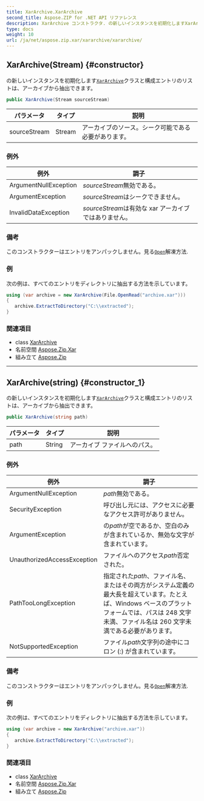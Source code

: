 ```yaml
---
title: XarArchive.XarArchive
second_title: Aspose.ZIP for .NET API リファレンス
description: XarArchive コンストラクタ. の新しいインスタンスを初期化しますXarArchiveクラスと構成エントリのリストはアーカイブから抽出できます
type: docs
weight: 10
url: /ja/net/aspose.zip.xar/xararchive/xararchive/
---
```

## XarArchive(Stream) {#constructor}

の新しいインスタンスを初期化します[`XarArchive`](../)クラスと構成エントリのリストは、アーカイブから抽出できます。

```csharp
public XarArchive(Stream sourceStream)
```

| パラメータ | タイプ | 説明 |
| --- | --- | --- |
| sourceStream | Stream | アーカイブのソース。シーク可能である必要があります。 |

### 例外

| 例外 | 調子 |
| --- | --- |
| ArgumentNullException | *sourceStream*無効である。 |
| ArgumentException | *sourceStream*はシークできません。 |
| InvalidDataException | *sourceStream*は有効な xar アーカイブではありません。 |

### 備考

このコンストラクターはエントリをアンパックしません。見る[`Open`](../../xarfileentry/open/)解凍方法.

### 例

次の例は、すべてのエントリをディレクトリに抽出する方法を示しています。

```csharp
using (var archive = new XarArchive(File.OpenRead("archive.xar")))
{
   archive.ExtractToDirectory("C:\\extracted");
}
```

### 関連項目

* class [XarArchive](../)
* 名前空間 [Aspose.Zip.Xar](../../xararchive/)
* 組み立て [Aspose.Zip](../../../)

---

## XarArchive(string) {#constructor_1}

の新しいインスタンスを初期化します[`XarArchive`](../)クラスと構成エントリのリストは、アーカイブから抽出できます。

```csharp
public XarArchive(string path)
```

| パラメータ | タイプ | 説明 |
| --- | --- | --- |
| path | String | アーカイブ ファイルへのパス。 |

### 例外

| 例外 | 調子 |
| --- | --- |
| ArgumentNullException | *path*無効である。 |
| SecurityException | 呼び出し元には、アクセスに必要なアクセス許可がありません。 |
| ArgumentException | の*path*が空であるか、空白のみが含まれているか、無効な文字が含まれています。 |
| UnauthorizedAccessException | ファイルへのアクセス*path*否定された。 |
| PathTooLongException | 指定された*path*、ファイル名、またはその両方がシステム定義の最大長を超えています。たとえば、Windows ベースのプラットフォームでは、パスは 248 文字未満、ファイル名は 260 文字未満である必要があります。 |
| NotSupportedException | ファイル*path*文字列の途中にコロン (:) が含まれています。 |

### 備考

このコンストラクターはエントリをアンパックしません。見る[`Open`](../../xarfileentry/open/)解凍方法.

### 例

次の例は、すべてのエントリをディレクトリに抽出する方法を示しています。

```csharp
using (var archive = new XarArchive("archive.xar")) 
{
   archive.ExtractToDirectory("C:\\extracted");
}
```

### 関連項目

* class [XarArchive](../)
* 名前空間 [Aspose.Zip.Xar](../../xararchive/)
* 組み立て [Aspose.Zip](../../../)


